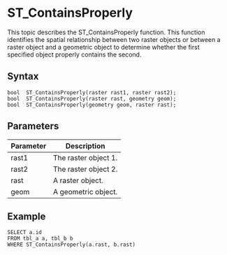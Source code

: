# ST\_ContainsProperly

This topic describes the ST\_ContainsProperly function. This function identifies the spatial relationship between two raster objects or between a raster object and a geometric object to determine whether the first specified object properly contains the second.

## Syntax

```
bool  ST_ContainsProperly(raster rast1, raster rast2);
bool  ST_ContainsProperly(raster rast, geometry geom);
bool  ST_ContainsProperly(geometry geom, raster rast);
```

## Parameters

|Parameter|Description|
|---------|-----------|
|rast1|The raster object 1.|
|rast2|The raster object 2.|
|rast|A raster object.|
|geom|A geometric object.|

## Example

```
SELECT a.id
FROM tbl_a a, tbl_b b
WHERE ST_ContainsProperly(a.rast, b.rast)
```

